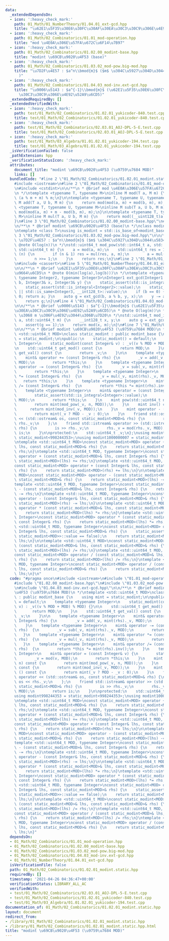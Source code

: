 ```yaml
---
data:
  _extendedDependsOn:
  - icon: ':heavy_check_mark:'
    path: 01_Math/01_NumberTheory/01.04.01_ext-gcd.hpp
    title: "\u62E1\u5F35\u30E6\u30FC\u30AF\u30EA\u30C3\u30C9\u306E\u4E92\u9664\u6CD5"
  - icon: ':heavy_check_mark:'
    path: 01_Math/02_Combinatorics/01.01_mod-operation.hpp
    title: "mod \u4E0A\u306E\u57FA\u672C\u6F14\u7B97"
  - icon: ':heavy_check_mark:'
    path: 01_Math/02_Combinatorics/01.02.00_modint-base.hpp
    title: "modint \u69CB\u9020\u4F53 (base)"
  - icon: ':heavy_check_mark:'
    path: 01_Math/02_Combinatorics/01.03.02_mod-pow.big-mod.hpp
    title: "\u7D2F\u4E57 : $a^n\\bmod{m}$ ($m$ \u304C\u5927\u304D\u3044\u5834\u5408\
      )"
  - icon: ':heavy_check_mark:'
    path: 01_Math/02_Combinatorics/01.04.03_mod-inv.ext-gcd.hpp
    title: "\u9006\u5143 : $a^{-1}\\bmod{m}$ (\u62E1\u5F35\u30E6\u30FC\u30AF\u30EA\
      \u30C3\u30C9\u306E\u4E92\u52A9\u6CD5)"
  _extendedRequiredBy: []
  _extendedVerifiedWith:
  - icon: ':heavy_check_mark:'
    path: test/01_Math/02_Combinatorics/01.02.01_yukicoder-840.test.cpp
    title: test/01_Math/02_Combinatorics/01.02.01_yukicoder-840.test.cpp
  - icon: ':heavy_check_mark:'
    path: test/01_Math/02_Combinatorics/02.03.01_AOJ-DPL-5-E.test.cpp
    title: test/01_Math/02_Combinatorics/02.03.01_AOJ-DPL-5-E.test.cpp
  - icon: ':heavy_check_mark:'
    path: test/01_Math/03_Algebra/01.01.02.01_yukicoder-194.test.cpp
    title: test/01_Math/03_Algebra/01.01.02.01_yukicoder-194.test.cpp
  _isVerificationFailed: false
  _pathExtension: hpp
  _verificationStatusIcon: ':heavy_check_mark:'
  attributes:
    document_title: "modint \u69CB\u9020\u4F53 (\u9759\u7684 MOD)"
    links: []
  bundledCode: "#line 2 \"01_Math/02_Combinatorics/01.02.01_modint.static.hpp\"\n\
    #include <iostream>\n#line 2 \"01_Math/02_Combinatorics/01.01_mod-operation.hpp\"\
    \n#include <cstdint>\n\n/**\n * @brief mod \u4E0A\u306E\u57FA\u672C\u6F14\u7B97\
    \n */\ntemplate <typename T, typename M>\ninline M mod(T a, M m) {\n    return\
    \ (a % m + m) % m;\n}\n\ntemplate <typename T, typename U, typename M>\ninline\
    \ M add(T a, U b, M m) {\n    return mod(mod(a, m) + mod(b, m), m);\n}\n\ntemplate\
    \ <typename T, typename U, typename M>\ninline M sub(T a, U b, M m) {\n    return\
    \ mod(mod(a, m) + m - mod(b, m), m);\n}\n\ntemplate <typename T, typename U, typename\
    \ M>\ninline M mul(T a, U b, M m) {\n    return mod((__uint128_t)a * b, m);\n\
    }\n#line 3 \"01_Math/02_Combinatorics/01.02.00_modint-base.hpp\"\n#include <type_traits>\n\
    \n/**\n * @brief modint \u69CB\u9020\u4F53 (base)\n */\nclass modint_base {};\n\
    \ntemplate <class T>\nusing is_modint = std::is_base_of<modint_base, T>;\n#line\
    \ 3 \"01_Math/02_Combinatorics/01.03.02_mod-pow.big-mod.hpp\"\n\n/**\n * @brief\
    \ \u7D2F\u4E57 : $a^n\\bmod{m}$ ($m$ \u304C\u5927\u304D\u3044\u5834\u5408)\n *\
    \ @note O(log(n))\n */\nstd::uint64_t mod_pow(std::int64_t a, std::uint64_t n,\
    \ std::uint64_t m) {\n    a = mod(a, m);\n    std::uint64_t res = 1;\n    while\
    \ (n) {\n        if (n & 1) res = mul(res, a, m);\n        a = mul(a, a, m);\n\
    \        n >>= 1;\n    }\n    return res;\n}\n#line 2 \"01_Math/01_NumberTheory/01.04.01_ext-gcd.hpp\"\
    \n#include <cassert>\n#line 5 \"01_Math/01_NumberTheory/01.04.01_ext-gcd.hpp\"\
    \n\n/**\n * @brief \u62E1\u5F35\u30E6\u30FC\u30AF\u30EA\u30C3\u30C9\u306E\u4E92\
    \u9664\u6CD5\n * @note O(min(log(a),log(b)))\n */\ntemplate <typename Integer1,\
    \ typename Integer2, typename Integer3>\nInteger1 ext_gcd(Integer1 a, Integer2\
    \ b, Integer3& x, Integer3& y) {\n    static_assert(std::is_integral<Integer1>::value);\n\
    \    static_assert(std::is_integral<Integer2>::value);\n    static_assert(std::is_integral<Integer3>::value\
    \ || std::is_same<Integer3, __int128_t>::value);\n    if (b == 0) { x = 1; y =\
    \ 0; return a; }\n    auto g = ext_gcd(b, a % b, y, x);\n    y -= a / b * x;\n\
    \    return g;\n}\n#line 4 \"01_Math/02_Combinatorics/01.04.03_mod-inv.ext-gcd.hpp\"\
    \n\n/**\n * @brief \u9006\u5143 : $a^{-1}\\bmod{m}$ (\u62E1\u5F35\u30E6\u30FC\u30AF\
    \u30EA\u30C3\u30C9\u306E\u4E92\u52A9\u6CD5)\n * @note O(log(m))\n * @warning a\
    \ \u3068 m \u306F\u4E92\u3044\u306B\u7D20\n */\nstd::uint64_t mod_inv(std::int64_t\
    \ a, std::uint64_t m) {\n    __int128_t x, y;\n    auto g = ext_gcd(a, m, x, y);\n\
    \    assert(g == 1);\n    return mod(x, m);\n}\n#line 7 \"01_Math/02_Combinatorics/01.02.01_modint.static.hpp\"\
    \n\n/**\n * @brief modint \u69CB\u9020\u4F53 (\u9759\u7684 MOD)\n */\ntemplate\
    \ <std::uint64_t MOD>\nclass static_modint : public modint_base {\n    using mint\
    \ = static_modint;\n\npublic:\n    static_modint() = default;\n    template <typename\
    \ Integer>\n    static_modint(const Integer& v) : _v((v % MOD + MOD) % MOD) {}\n\
    \n    std::uint64_t get_mod() const {\n        return MOD;\n    }\n    std::uint64_t\
    \ get_val() const {\n        return _v;\n    }\n\n    template <typename Integer>\n\
    \    mint& operator += (const Integer& rhs) {\n        _v = add(_v, mint(rhs)._v,\
    \ MOD);\n        return *this;\n    }\n    template <typename Integer>\n    mint&\
    \ operator -= (const Integer& rhs)  {\n        _v = sub(_v, mint(rhs)._v, MOD);\n\
    \        return *this;\n    }\n    template <typename Integer>\n    mint& operator\
    \ *= (const Integer& rhs)  {\n        _v = mul(_v, mint(rhs)._v, MOD);\n     \
    \   return *this;\n    }\n    template <typename Integer>\n    mint& operator\
    \ /= (const Integer& rhs)  {\n        return *this *= mint(rhs).inv();\n    }\n\
    \    template <typename Integer>\n    mint& operator = (const Integer& v) {\n\
    \        static_assert(std::is_integral<Integer>::value);\n        _v = mod(v,\
    \ MOD);\n        return *this;\n    }\n    mint pow(std::uint64_t n) const {\n\
    \        return mint(mod_pow(_v, n, MOD));\n    }\n    mint inv() const {\n  \
    \      return mint(mod_inv(_v, MOD));\n    }\n    mint operator - () const {\n\
    \        return mint(_v ? MOD - _v : 0);\n    }\n    friend std::ostream& operator\
    \ << (std::ostream& os, const static_modint<MOD>& rhs) {\n        return os <<\
    \ rhs._v;\n    };\n    friend std::istream& operator >> (std::istream& is, static_modint<MOD>&\
    \ rhs) {\n        is >> rhs._v;\n        rhs._v = mod(rhs._v, MOD);\n        return\
    \ is;\n    }\n\nprotected:\n    std::uint64_t _v;\n};\nusing modint998244353 =\
    \ static_modint<998244353>;\nusing modint1000000007 = static_modint<1000000007>;\n\
    \ntemplate <std::uint64_t MOD>\nconst static_modint<MOD> operator + (const static_modint<MOD>&\
    \ lhs, const static_modint<MOD>& rhs) {\n    return static_modint<MOD>(lhs) +=\
    \ rhs;\n}\ntemplate <std::uint64_t MOD, typename Integer>\nconst static_modint<MOD>\
    \ operator + (const static_modint<MOD>& lhs, const Integer& rhs) {\n    return\
    \ static_modint<MOD>(lhs) += rhs;\n}\ntemplate <std::uint64_t MOD, typename Integer>\n\
    const static_modint<MOD> operator + (const Integer& lhs, const static_modint<MOD>&\
    \ rhs) {\n    return static_modint<MOD>(rhs) += lhs;\n}\n\ntemplate <std::uint64_t\
    \ MOD>\nconst static_modint<MOD> operator - (const static_modint<MOD>& lhs, const\
    \ static_modint<MOD>& rhs) {\n    return static_modint<MOD>(lhs) -= rhs;\n}\n\
    template <std::uint64_t MOD, typename Integer>\nconst static_modint<MOD> operator\
    \ - (const static_modint<MOD>& lhs, const Integer& rhs) {\n    return static_modint<MOD>(lhs)\
    \ -= rhs;\n}\ntemplate <std::uint64_t MOD, typename Integer>\nconst static_modint<MOD>\
    \ operator - (const Integer& lhs, const static_modint<MOD>& rhs) {\n    return\
    \ static_modint<MOD>(rhs) -= lhs;\n}\n\ntemplate <std::uint64_t MOD>\nconst static_modint<MOD>\
    \ operator * (const static_modint<MOD>& lhs, const static_modint<MOD>& rhs) {\n\
    \    return static_modint<MOD>(lhs) *= rhs;\n}\ntemplate <std::uint64_t MOD, typename\
    \ Integer>\nconst static_modint<MOD> operator * (const static_modint<MOD>& lhs,\
    \ const Integer& rhs) {\n    return static_modint<MOD>(lhs) *= rhs;\n}\ntemplate\
    \ <std::uint64_t MOD, typename Integer>\nconst static_modint<MOD> operator * (const\
    \ Integer& lhs, const static_modint<MOD>& rhs) {\n    static_assert(std::is_same<Integer,\
    \ static_modint<MOD>>::value == false);\n    return static_modint<MOD>(rhs) *=\
    \ lhs;\n}\n\ntemplate <std::uint64_t MOD>\nconst static_modint<MOD> operator /\
    \ (const static_modint<MOD>& lhs, const static_modint<MOD>& rhs) {\n    return\
    \ static_modint<MOD>(lhs) /= rhs;\n}\ntemplate <std::uint64_t MOD, typename Integer>\n\
    const static_modint<MOD> operator / (const static_modint<MOD>& lhs, const Integer&\
    \ rhs) {\n    return static_modint<MOD>(lhs) /= rhs;\n}\ntemplate <std::uint64_t\
    \ MOD, typename Integer>\nconst static_modint<MOD> operator / (const Integer&\
    \ lhs, const static_modint<MOD>& rhs) {\n    return static_modint<MOD>(rhs) /=\
    \ lhs;\n}\n"
  code: "#pragma once\n#include <iostream>\n#include \"01.01_mod-operation.hpp\"\n\
    #include \"01.02.00_modint-base.hpp\"\n#include \"01.03.02_mod-pow.big-mod.hpp\"\
    \n#include \"01.04.03_mod-inv.ext-gcd.hpp\"\n\n/**\n * @brief modint \u69CB\u9020\
    \u4F53 (\u9759\u7684 MOD)\n */\ntemplate <std::uint64_t MOD>\nclass static_modint\
    \ : public modint_base {\n    using mint = static_modint;\n\npublic:\n    static_modint()\
    \ = default;\n    template <typename Integer>\n    static_modint(const Integer&\
    \ v) : _v((v % MOD + MOD) % MOD) {}\n\n    std::uint64_t get_mod() const {\n \
    \       return MOD;\n    }\n    std::uint64_t get_val() const {\n        return\
    \ _v;\n    }\n\n    template <typename Integer>\n    mint& operator += (const\
    \ Integer& rhs) {\n        _v = add(_v, mint(rhs)._v, MOD);\n        return *this;\n\
    \    }\n    template <typename Integer>\n    mint& operator -= (const Integer&\
    \ rhs)  {\n        _v = sub(_v, mint(rhs)._v, MOD);\n        return *this;\n \
    \   }\n    template <typename Integer>\n    mint& operator *= (const Integer&\
    \ rhs)  {\n        _v = mul(_v, mint(rhs)._v, MOD);\n        return *this;\n \
    \   }\n    template <typename Integer>\n    mint& operator /= (const Integer&\
    \ rhs)  {\n        return *this *= mint(rhs).inv();\n    }\n    template <typename\
    \ Integer>\n    mint& operator = (const Integer& v) {\n        static_assert(std::is_integral<Integer>::value);\n\
    \        _v = mod(v, MOD);\n        return *this;\n    }\n    mint pow(std::uint64_t\
    \ n) const {\n        return mint(mod_pow(_v, n, MOD));\n    }\n    mint inv()\
    \ const {\n        return mint(mod_inv(_v, MOD));\n    }\n    mint operator -\
    \ () const {\n        return mint(_v ? MOD - _v : 0);\n    }\n    friend std::ostream&\
    \ operator << (std::ostream& os, const static_modint<MOD>& rhs) {\n        return\
    \ os << rhs._v;\n    };\n    friend std::istream& operator >> (std::istream& is,\
    \ static_modint<MOD>& rhs) {\n        is >> rhs._v;\n        rhs._v = mod(rhs._v,\
    \ MOD);\n        return is;\n    }\n\nprotected:\n    std::uint64_t _v;\n};\n\
    using modint998244353 = static_modint<998244353>;\nusing modint1000000007 = static_modint<1000000007>;\n\
    \ntemplate <std::uint64_t MOD>\nconst static_modint<MOD> operator + (const static_modint<MOD>&\
    \ lhs, const static_modint<MOD>& rhs) {\n    return static_modint<MOD>(lhs) +=\
    \ rhs;\n}\ntemplate <std::uint64_t MOD, typename Integer>\nconst static_modint<MOD>\
    \ operator + (const static_modint<MOD>& lhs, const Integer& rhs) {\n    return\
    \ static_modint<MOD>(lhs) += rhs;\n}\ntemplate <std::uint64_t MOD, typename Integer>\n\
    const static_modint<MOD> operator + (const Integer& lhs, const static_modint<MOD>&\
    \ rhs) {\n    return static_modint<MOD>(rhs) += lhs;\n}\n\ntemplate <std::uint64_t\
    \ MOD>\nconst static_modint<MOD> operator - (const static_modint<MOD>& lhs, const\
    \ static_modint<MOD>& rhs) {\n    return static_modint<MOD>(lhs) -= rhs;\n}\n\
    template <std::uint64_t MOD, typename Integer>\nconst static_modint<MOD> operator\
    \ - (const static_modint<MOD>& lhs, const Integer& rhs) {\n    return static_modint<MOD>(lhs)\
    \ -= rhs;\n}\ntemplate <std::uint64_t MOD, typename Integer>\nconst static_modint<MOD>\
    \ operator - (const Integer& lhs, const static_modint<MOD>& rhs) {\n    return\
    \ static_modint<MOD>(rhs) -= lhs;\n}\n\ntemplate <std::uint64_t MOD>\nconst static_modint<MOD>\
    \ operator * (const static_modint<MOD>& lhs, const static_modint<MOD>& rhs) {\n\
    \    return static_modint<MOD>(lhs) *= rhs;\n}\ntemplate <std::uint64_t MOD, typename\
    \ Integer>\nconst static_modint<MOD> operator * (const static_modint<MOD>& lhs,\
    \ const Integer& rhs) {\n    return static_modint<MOD>(lhs) *= rhs;\n}\ntemplate\
    \ <std::uint64_t MOD, typename Integer>\nconst static_modint<MOD> operator * (const\
    \ Integer& lhs, const static_modint<MOD>& rhs) {\n    static_assert(std::is_same<Integer,\
    \ static_modint<MOD>>::value == false);\n    return static_modint<MOD>(rhs) *=\
    \ lhs;\n}\n\ntemplate <std::uint64_t MOD>\nconst static_modint<MOD> operator /\
    \ (const static_modint<MOD>& lhs, const static_modint<MOD>& rhs) {\n    return\
    \ static_modint<MOD>(lhs) /= rhs;\n}\ntemplate <std::uint64_t MOD, typename Integer>\n\
    const static_modint<MOD> operator / (const static_modint<MOD>& lhs, const Integer&\
    \ rhs) {\n    return static_modint<MOD>(lhs) /= rhs;\n}\ntemplate <std::uint64_t\
    \ MOD, typename Integer>\nconst static_modint<MOD> operator / (const Integer&\
    \ lhs, const static_modint<MOD>& rhs) {\n    return static_modint<MOD>(rhs) /=\
    \ lhs;\n}"
  dependsOn:
  - 01_Math/02_Combinatorics/01.01_mod-operation.hpp
  - 01_Math/02_Combinatorics/01.02.00_modint-base.hpp
  - 01_Math/02_Combinatorics/01.03.02_mod-pow.big-mod.hpp
  - 01_Math/02_Combinatorics/01.04.03_mod-inv.ext-gcd.hpp
  - 01_Math/01_NumberTheory/01.04.01_ext-gcd.hpp
  isVerificationFile: false
  path: 01_Math/02_Combinatorics/01.02.01_modint.static.hpp
  requiredBy: []
  timestamp: '2021-04-26 04:36:47+00:00'
  verificationStatus: LIBRARY_ALL_AC
  verifiedWith:
  - test/01_Math/02_Combinatorics/02.03.01_AOJ-DPL-5-E.test.cpp
  - test/01_Math/02_Combinatorics/01.02.01_yukicoder-840.test.cpp
  - test/01_Math/03_Algebra/01.01.02.01_yukicoder-194.test.cpp
documentation_of: 01_Math/02_Combinatorics/01.02.01_modint.static.hpp
layout: document
redirect_from:
- /library/01_Math/02_Combinatorics/01.02.01_modint.static.hpp
- /library/01_Math/02_Combinatorics/01.02.01_modint.static.hpp.html
title: "modint \u69CB\u9020\u4F53 (\u9759\u7684 MOD)"
---
```

